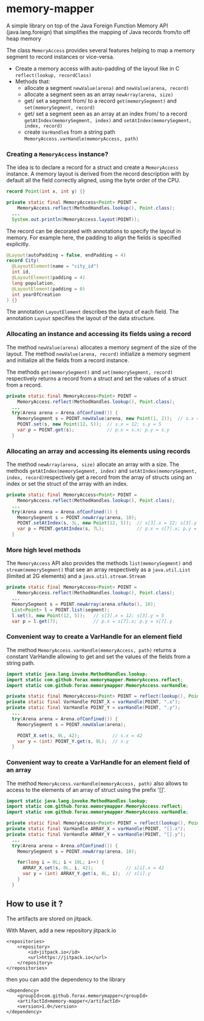 # memory-mapper
A simple library on top of the Java  Foreign Function Memory API (java.lang.foreign)
that simplifies the mapping of Java records from/to off heap memory

The class `MemoryAccess` provides several features helping to map a memory segment to record instances or vice-versa.
- Create a memory access with auto-padding of the layout like in C `reflect(lookup, recordClass)`
- Methods that:
  - allocate a segment `newValue(arena)` and `newValue(arena, record)`
  - allocate a segment seen as an array `newArray(arena, size)`
  - get/ set a segment from/ to a record `get(memorySegment)` and `set(memorySegment, record)`
  - get/ set a segment seen as an array at an index from/ to a record `getAtIndex(memorySegment, index)` and
    `setAtIndex(memorySegment, index, record)`
  - create `VarHandle`s from a string path `MemoryAccess.varHandle(memoryAccess, path)`


### Creating a `MemoryAccess` instance?

The idea is to declare a record for a struct and create a `MemoryAccess` instance.
A memory layout is derived from the record description with by default all the field correctly aligned,
using the byte order of the CPU.
```java
record Point(int x, int y) {}

private static final MemoryAccess<Point> POINT =
    MemoryAccess.reflect(MethodHandles.lookup(), Point.class);
  ...
  System.out.println(MemoryAccess.layout(POINT));
```
The record can be decorated with annotations to specify the layout in memory.
For example here, the padding to align the fields is specified explicitly.
```java
@Layout(autoPadding = false, endPadding = 4)
record City(
  @LayoutElement(name = "city_id")
  int id,
  @LayoutElement(padding = 4)
  long population,
  @LayoutElement(padding = 0)
  int yearOfCreation
) {}
```
The annotation `LayoutElement` describes the layout of each field.
The annotation `Layout` specifies the layout of the data structure.


### Allocating an instance and accessing its fields using a record

The method `newValue(arena)` allocates a memory segment of the size of the layout.
The method `newValue(arena, record)` initialize a memory segment and initialize all the fields from a record instance.

The methods `get(memorySegment)` and `set(memorySegment, record)` respectively returns a record from
a struct and set the values of a struct from a record. 

```java
private static final MemoryAccess<Point> POINT =
    MemoryAccess.reflect(MethodHandles.lookup(), Point.class);
  ...
  try(Arena arena = Arena.ofConfined()) {
    MemorySegment s = POINT.newValue(arena, new Point(1, 2));  // s.x = 1; s.y = 2
    POINT.set(s, new Point(12, 5));  // s.x = 12; s.y = 5
    var p = POINT.get(s);            // p.x = s.x; p.y = s.y
  }
```

### Allocating an array and accessing its elements using records

The method `newArray(arena, size)` allocate an array with a size.
The methods `getAtIndex(memorySegment, index)` and `setAtIndex(memorySegment, index, record)`respectively
get a record from the array of structs using an index or set the struct of the array with an index.

```java
private static final MemoryAccess<Point> POINT =
    MemoryAccess.reflect(MethodHandles.lookup(), Point.class);
  ...
  try(Arena arena = Arena.ofConfined()) {
    MemorySegment s = POINT.newArray(arena, 10);
    POINT.setAtIndex(s, 3L, new Point(12, 5));  // s[3].x = 12; s[3].y = 5
    var p = POINT.getAtIndex(s, 7L);            // p.x = s[7].x; p.y = s[7].y
  }
```

### More high level methods

The `MemoryAccess` API also provides the methods `list(memorySegment)` and `stream(memorySegment)` that see
an array respectively as a `java.util.List` (limited at 2G elements) and a `java.util.stream.Stream`
```java
private static final MemoryAccess<Point> POINT =
    MemoryAccess.reflect(MethodHandles.lookup(), Point.class);
  ...
  MemorySegment s = POINT.newArray(arena.ofAuto(), 10);
  List<Point> l = POINT.list(segment);
  l.set(3, new Point(12, 5));   // s[3].x = 12; s[3].y = 5
  var p = l.get(7);             // p.x = s[7].x; p.y = s[7].y
```

### Convenient way to create a VarHandle for an element field


The method `MemoryAccess.varHandle(memoryAccess, path)` returns a constant VarHandle allowing to get and set the values of the fields
from a string path.

```java
import static java.lang.invoke.MethodHandles.lookup;
import static com.github.forax.memorymapper.MemoryAccess.reflect;
import static com.github.forax.memorymapper.MemoryAccess.varHandle;

private static final MemoryAccess<Point> POINT = reflect(lookup(), Point.class);
private static final VarHandle POINT_X = varHandle(POINT, ".x");
private static final VarHandle POINT_Y = varHandle(POINT, ".y");        
  ...
  try(Arena arena = Arena.ofConfined()) {
    MemorySegment s = POINT.newValue(arena);

    POINT_X.set(s, 0L, 42);            // s.x = 42
    var y = (int) POINT_Y.get(s, 0L);  // s.y
  }
```


### Convenient way to create a VarHandle for an element field of an array


The method `MemoryAccess.varHandle(memoryAccess, path)` also allows to access to the elements of an array
of struct using the prefix '[]'.

```java
import static java.lang.invoke.MethodHandles.lookup;
import static com.github.forax.memorymapper.MemoryAccess.reflect;
import static com.github.forax.memorymapper.MemoryAccess.varHandle;

private static final MemoryAccess<Point> POINT = reflect(lookup(), Point.class);
private static final VarHandle ARRAY_X = varHandle(POINT, "[].x");
private static final VarHandle ARRAY_Y = varHandle(POINT, "[].y");    
  ...
  try(Arena arena = Arena.ofConfined()) {
    MemorySegment s = POINT.newArray(arena, 10);

    for(long i = 0L; i < 10L; i++) {
      ARRAY_X.set(s, 0L, i, 42);            // s[i].x = 42
      var y = (int) ARRAY_Y.get(s, 0L, i);  // s[i].y
    }
  }
```

## How to use it ?

The artifacts are stored on jitpack.

With Maven, add a new repository jitpack.io 
```pom
<repositories>
    <repository>
        <id>jitpack.io</id>
        <url>https://jitpack.io</url>
    </repository>
</repositories>
```

then you can add the dependency to the library
```pom
<dependency>
    <groupId>com.github.forax.memorymapper</groupId>
    <artifactId>memory-mapper</artifactId>
    <version>1.0</version>
</dependency>
```


